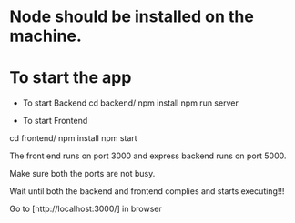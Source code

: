 # Node should be installed on the machine.

# To start the app

* To start Backend
cd backend/
npm install
npm run server

* To start Frontend

cd frontend/
npm install
npm start

The front end runs on port 3000 and express backend runs on port 5000.

Make sure both the ports are not busy.

Wait until both the backend and frontend complies and starts executing!!!

Go to [http://localhost:3000/] in browser